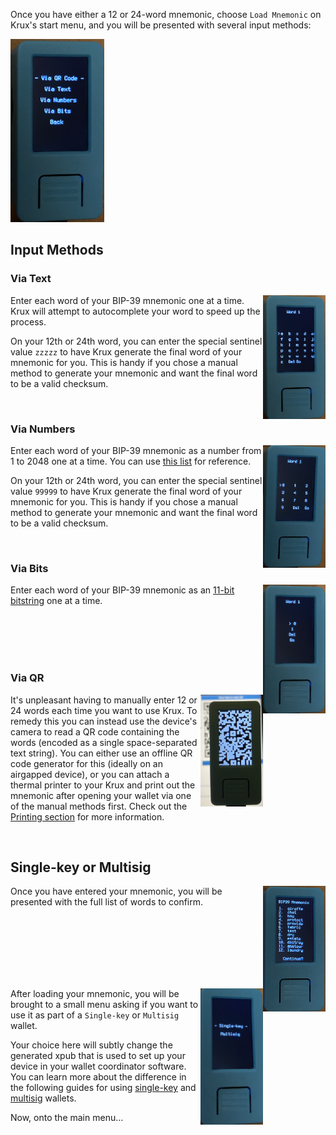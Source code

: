 Once you have either a 12 or 24-word mnemonic, choose `Load Mnemonic` on Krux's start menu, and you will be presented with several input methods:

<img src="../../img/pic-input-methods.png" width="150">

## Input Methods
### Via Text
<img src="../../img/pic-text-input.png" width="100" align="right">

Enter each word of your BIP-39 mnemonic one at a time. Krux will attempt to autocomplete your word to speed up the process. 

On your 12th or 24th word, you can enter the special sentinel value `zzzzz` to have Krux generate the final word of your mnemonic for you. This is handy if you chose a manual method to generate your mnemonic and want the final word to be a valid checksum.

<br>

### Via Numbers
<img src="../../img/pic-number-input.png" width="100" align="right">

Enter each word of your BIP-39 mnemonic as a number from 1 to 2048 one at a time. You can use [this list](https://github.com/bitcoin/bips/blob/master/bip-0039/english.txt) for reference.

On your 12th or 24th word, you can enter the special sentinel value `99999` to have Krux generate the final word of your mnemonic for you. This is handy if you chose a manual method to generate your mnemonic and want the final word to be a valid checksum.

<br>

### Via Bits
<img src="../../img/pic-bit-input.png" width="100" align="right">

Enter each word of your BIP-39 mnemonic as an [11-bit bitstring](https://github.com/hatgit/BIP39-wordlist-printable-en/blob/master/BIP39-en-printable.txt) one at a time.

<br><br><br><br>

### Via QR
<img src="../../img/pic-qr-input.png" width="100" align="right">

It's unpleasant having to manually enter 12 or 24 words each time you want to use Krux. To remedy this you can instead use the device's camera to read a QR code containing the words (encoded as a single space-separated text string). You can either use an offline QR code generator for this (ideally on an airgapped device), or you can attach a thermal printer to your Krux and print out the mnemonic after opening your wallet via one of the manual methods first. Check out the [Printing section](../printing) for more information.

<br>

## Single-key or Multisig
<img src="../../img/pic-mnemonic.png" width="100" align="right">

Once you have entered your mnemonic, you will be presented with the full list of words to confirm.

<br><br><br><br><br><br>

<img src="../../img/pic-wallet-type.png" width="100" align="right">

After loading your mnemonic, you will be brought to a small menu asking if you want to use it as part of a `Single-key` or `Multisig` wallet.

Your choice here will subtly change the generated xpub that is used to set up your device in your wallet coordinator software. You can learn more about the difference in the following guides for using [single-key](../using-a-single-key-wallet) and [multisig](../using-a-multisig-wallet) wallets.

Now, onto the main menu...